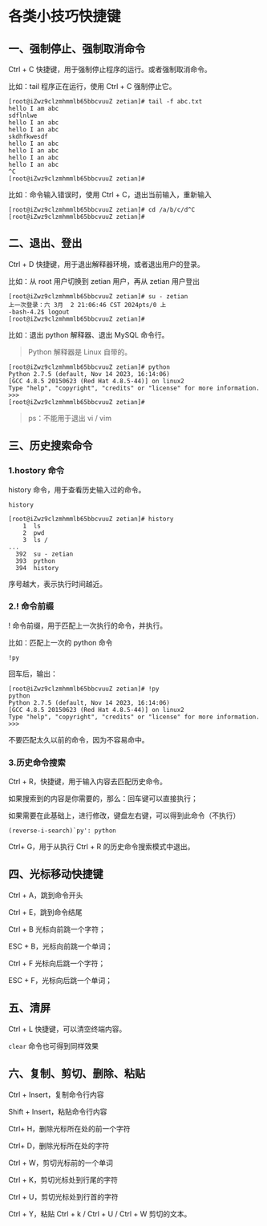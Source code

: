 # 各类小技巧快捷键

## 一、强制停止、强制取消命令

Ctrl + C 快捷键，用于强制停止程序的运行。或者强制取消命令。

比如：tail 程序正在运行，使用 Ctrl + C 强制停止它。

```shell
[root@iZwz9clzmhmmlb65bbcvuuZ zetian]# tail -f abc.txt
hello I am abc
sdflnlwe
hello I an abc
hello I an abc
skdhfkwesdf
hello I an abc
hello I an abc
hello I an abc
hello I an abc
^C
[root@iZwz9clzmhmmlb65bbcvuuZ zetian]#
```

比如：命令输入错误时，使用 Ctrl + C，退出当前输入，重新输入

```shell
[root@iZwz9clzmhmmlb65bbcvuuZ zetian]# cd /a/b/c/d^C
[root@iZwz9clzmhmmlb65bbcvuuZ zetian]#
```

## 二、退出、登出

Ctrl + D 快捷键，用于退出解释器环境，或者退出用户的登录。

比如：从 root 用户切换到 zetian 用户，再从 zetian 用户登出

```shell
[root@iZwz9clzmhmmlb65bbcvuuZ zetian]# su - zetian
上一次登录：六 3月  2 21:06:46 CST 2024pts/0 上
-bash-4.2$ logout
[root@iZwz9clzmhmmlb65bbcvuuZ zetian]#
```

比如：退出 python 解释器、退出 MySQL 命令行。

> Python 解释器是 Linux 自带的。

```shell
[root@iZwz9clzmhmmlb65bbcvuuZ zetian]# python
Python 2.7.5 (default, Nov 14 2023, 16:14:06)
[GCC 4.8.5 20150623 (Red Hat 4.8.5-44)] on linux2
Type "help", "copyright", "credits" or "license" for more information.
>>>
[root@iZwz9clzmhmmlb65bbcvuuZ zetian]#
```

> ps：不能用于退出 vi / vim

## 三、历史搜索命令

### 1.hostory 命令

history 命令，用于查看历史输入过的命令。

```shell
history
```

```shell
[root@iZwz9clzmhmmlb65bbcvuuZ zetian]# history
    1  ls
    2  pwd
    3  ls /
...
  392  su - zetian
  393  python
  394  history
```

序号越大，表示执行时间越近。

### 2.! 命令前缀

! 命令前缀，用于匹配上一次执行的命令，并执行。

比如：匹配上一次的 python 命令

```shell
!py
```

回车后，输出：

```shell
[root@iZwz9clzmhmmlb65bbcvuuZ zetian]# !py
python
Python 2.7.5 (default, Nov 14 2023, 16:14:06)
[GCC 4.8.5 20150623 (Red Hat 4.8.5-44)] on linux2
Type "help", "copyright", "credits" or "license" for more information.
>>>
```

不要匹配太久以前的命令，因为不容易命中。

### 3.历史命令搜索

Ctrl + R，快捷键，用于输入内容去匹配历史命令。

如果搜索到的内容是你需要的，那么：回车键可以直接执行；

如果需要在此基础上，进行修改，键盘左右键，可以得到此命令（不执行）

```shell
(reverse-i-search)`py': python
```

Ctrl+ G，用于从执行 Ctrl + R 的历史命令搜索模式中退出。

## 四、光标移动快捷键

Ctrl + A，跳到命令开头

Ctrl + E，跳到命令结尾

Ctrl + B 光标向前跳一个字符；

ESC + B，光标向前跳一个单词；

Ctrl + F 光标向后跳一个字符；

ESC + F，光标向后跳一个单词；

## 五、清屏

Ctrl + L 快捷键，可以清空终端内容。

`clear` 命令也可得到同样效果

## 六、复制、剪切、删除、粘贴

Ctrl + Insert，复制命令行内容

Shift + Insert，粘贴命令行内容

Ctrl+ H，删除光标所在处的前一个字符

Ctrl+ D，删除光标所在处的字符

Ctrl + W，剪切光标前的一个单词

Ctrl + K，剪切光标处到行尾的字符

Ctrl + U，剪切光标处到行首的字符

Ctrl + Y，粘贴 Ctrl + k / Ctrl + U / Ctrl + W 剪切的文本。
